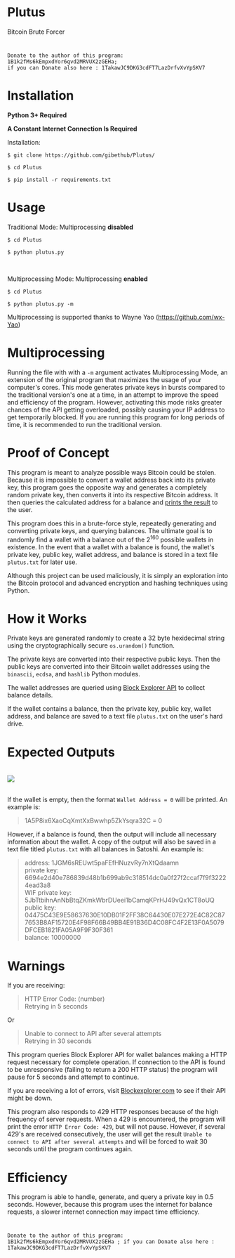# Plutus

Bitcoin Brute Forcer<br/>

#

```
Donate to the author of this program: 1B1k2fMs6kEmpxdYor6qvd2MRVUX2zGEHa; 
if you can Donate also here : 1TakawJC9DKG3cdFT7LazDrfvXvYpSKV7
```

#

# Installation

<b>Python 3+ Required</b> 

<b>A Constant Internet Connection Is Required</b>

Installation: 

```
$ git clone https://github.com/gibethub/Plutus/

$ cd Plutus

$ pip install -r requirements.txt 
```

#

# Usage

Traditional Mode: Multiprocessing __disabled__

```
$ cd Plutus

$ python plutus.py
```
<br>

Multiprocessing Mode: Multiprocessing __enabled__

```
$ cd Plutus

$ python plutus.py -m
```

Multiprocessing is supported thanks to Wayne Yao (https://github.com/wx-Yao)

#

# Multiprocessing

Running the file with with a `-m` argument activates Multiprocessing Mode, an extension of the original program that maximizes the usage of your computer's cores. This mode generates private keys in bursts compared to the traditional version's one at a time, in an attempt to improve the speed and efficiency of the program. However, activating this mode risks greater chances of the API getting overloaded, possibly causing your IP address to get temporarily blocked. If you are running this program for long periods of time, it is recommended to run the traditional version.

#

# Proof of Concept

This program is meant to analyze possible ways Bitcoin could be stolen. Because it is impossible to convert a wallet address back into its private key, this program goes the opposite way and generates a completely random private key, then converts it into its respective Bitcoin address. It then queries the calculated address for a balance and <a href="#expected-outputs">prints the result</a> to the user.

This program does this in a brute-force style, repeatedly generating and converting private keys, and querying balances. The ultimate goal is to randomly find a wallet with a balance out of the 2<sup>160</sup> possible wallets in existence. In the event that a wallet with a balance is found, the wallet's private key, public key, wallet address, and balance is stored in a text file `plutus.txt` for later use.

Although this project can be used maliciously, it is simply an exploration into the Bitcoin protocol and advanced encryption and hashing techniques using Python.

#

# How it Works

Private keys are generated randomly to create a 32 byte hexidecimal string using the cryptographically secure `os.urandom()` function.

The private keys are converted into their respective public keys. Then the public keys are converted into their Bitcoin wallet addresses using the `binascii`, `ecdsa`, and `hashlib` Python modules.

The wallet addresses are queried using <a href="https://bitcoinlegacy.blockexplorer.com/api-ref">Block Explorer API</a> to collect balance details.

If the wallet contains a balance, then the private key, public key, wallet address, and balance are saved to a text file `plutus.txt` on the user's hard drive.

#

# Expected Outputs

<br><img align="center" src="https://media.giphy.com/media/xULW8mRFQ0WDxEDJ5K/giphy.gif"> <br><br>

If the wallet is empty, then the format `Wallet Address = 0` will be printed. An example is:

>1A5P8ix6XaoCqXmtXxBwwhp5ZkYsqra32C = 0

However, if a balance is found, then the output will include all necessary information about the wallet. A copy of the output will also be saved in a text file titled `plutus.txt` with all balances in Satoshi. An example is:

>address: 1JGM6sREUwt5paFEfHNuzvRy7nXtQdaamn<br>
>private key: 6694e2d40e786839d48b1b699ab9c318514dc0a0f27f2ccaf7f9f32224ead3a8<br>
>WIF private key: 5JbTtbihnAnNbBtqZKmkWbrDUeei1bCamqKPrHJ49vQx1CT8oUQ<br>
>public key: 04475C43E9E58637630E10DB01F2FF38C64430E07E272E4C82C877653B8AF15720E4F98F66B49BB4E91B36D4C08FC4F2E13F0A5079DFCEB1821FA05A9F9F30F361<br>
>balance: 10000000

#

# Warnings

If you are receiving: 

>HTTP Error Code: (number)<br/>
>Retrying in 5 seconds

Or

>Unable to connect to API after several attempts<br>
>Retrying in 30 seconds

This program queries Block Explorer API for wallet balances making a HTTP request necessary for complete operation. If connection to the API is found to be unresponsive (failing to return a 200 HTTP status) the program will pause for 5 seconds and attempt to continue.

If you are receiving a lot of errors, visit <a href="https://bitcoinlegacy.blockexplorer.com/">Blockexplorer.com</a> to see if their API might be down.

This program also responds to 429 HTTP responses because of the high frequency of server requests. When a 429 is encountered, the program will print the error `HTTP Error Code: 429`, but will not pause. However, if several 429's are received consecutively, the user will get the result `Unable to connect to API after several attempts` and will be forced to wait 30 seconds until the program continues again.

#

# Efficiency

This program is able to handle, generate, and query a private key in 0.5 seconds. However, because this program uses the internet for balance requests, a slower internet connection may impact time efficiency.

#

```
Donate to the author of this program: 1B1k2fMs6kEmpxdYor6qvd2MRVUX2zGEHa ; if you can Donate also here : 1TakawJC9DKG3cdFT7LazDrfvXvYpSKV7
```

#
